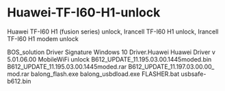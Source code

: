 # Huawei-TF-I60-H1-unlock
Huawei TF-I60 H1 (fusion series) unlock, Irancell TF-I60 H1 unlock, Irancell TF-I60 H1 modem unlock

BOS_solution
Driver Signature Windows 10
Driver.Huawei
Huawei Driver v 5.01.06.00
MobileWiFi
unlock
B612_UPDATE_11.195.03.00.1445moded.bin
B612_UPDATE_11.195.03.00.1445moded.rar
B612_UPDATE_11.197.03.00.00_ mod.rar
balong_flash.exe
balong_usbdload.exe
FLASHER.bat
usbsafe-b612.bin


